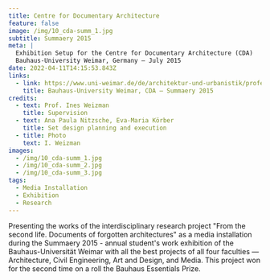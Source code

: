 ```yaml
---
title: Centre for Documentary Architecture
feature: false
image: /img/10_cda-summ_1.jpg
subtitle: Summaery 2015
meta: |
  Exhibition Setup for the Centre for Documentary Architecture (CDA)
  Bauhaus-University Weimar, Germany – July 2015
date: 2022-04-11T14:15:53.843Z
links:
  - link: https://www.uni-weimar.de/de/architektur-und-urbanistik/professuren/architekturtheorie/centre-for-documentary-architecture/
    title: Bauhaus-University Weimar, CDA – Summaery 2015
credits:
  - text: Prof. Ines Weizman
    title: Supervision
  - text: Ana Paula Nitzsche, Eva-Maria Körber
    title: Set design planning and execution
  - title: Photo
    text: I. Weizman
images:
  - /img/10_cda-summ_1.jpg
  - /img/10_cda-summ_2.jpg
  - /img/10_cda-summ_3.jpg
tags:
  - Media Installation
  - Exhibition
  - Research
---
```

Presenting the works of the interdisciplinary research project "From the second life. Documents of forgotten architectures" as a media installation during the Summaery 2015 - annual student's work exhibition of the Bauhaus-Universität Weimar with all the best projects of all four faculties — Architecture, Civil Engineering, Art and Design, and Media. This project won for the second time on a roll the Bauhaus Essentials Prize.